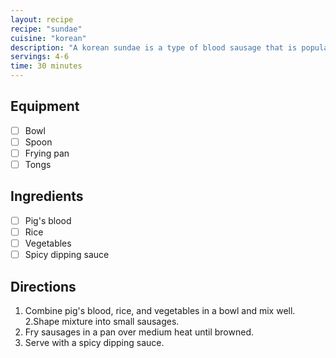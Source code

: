 ```yaml
---
layout: recipe
recipe: "sundae"
cuisine: "korean"
description: "A korean sundae is a type of blood sausage that is popular in Korea. It is made with pig's blood, rice, and vegetables, and is often served with a spicy dipping sauce."
servings: 4-6
time: 30 minutes
---
```


## Equipment
- [ ] Bowl
- [ ] Spoon
- [ ] Frying pan
- [ ] Tongs

## Ingredients
- [ ] Pig's blood
- [ ] Rice
- [ ] Vegetables
- [ ] Spicy dipping sauce

## Directions
1. Combine pig's blood, rice, and vegetables in a bowl and mix well.
2.Shape mixture into small sausages.
3. Fry sausages in a pan over medium heat until browned.
4. Serve with a spicy dipping sauce.
